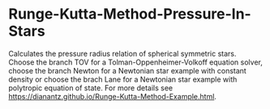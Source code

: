 # Runge-Kutta-Method-Pressure-In-Stars
Calculates the pressure radius relation of spherical symmetric stars. 
Choose the branch TOV for a Tolman-Oppenheimer-Volkoff equation solver, choose the branch Newton for a Newtonian star example with constant density 
or choose the brach Lane for a Newtonian star example with polytropic equation of state. For more details see https://dianantz.github.io/Runge-Kutta-Method-Example.html.
